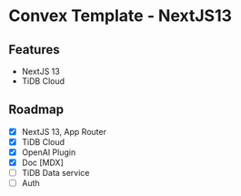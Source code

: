 # Convex Template - NextJS13

## Features
- NextJS 13
- TiDB Cloud


## Roadmap
- [x] NextJS 13, App Router
- [x] TiDB Cloud
- [x] OpenAI Plugin
- [x] Doc [MDX]
- [ ] TiDB Data service
- [ ] Auth
